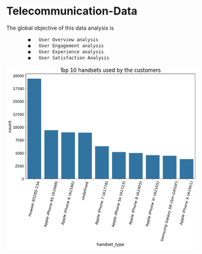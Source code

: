 # Telecommunication-Data


The global objective of this data analysis is 

            ●	User Overview analysis
            ●	User Engagement analysis
            ●	User Experience analysis
            ●	User Satisfaction Analysis

![alt text](image.png)